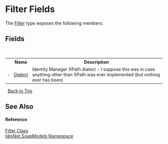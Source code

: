 # Filter Fields
 

The <a href="T_IdmNet_SoapModels_Filter">Filter</a> type exposes the following members.


## Fields
&nbsp;<table><tr><th></th><th>Name</th><th>Description</th></tr><tr><td>![Public field](media/pubfield.gif "Public field")</td><td><a href="F_IdmNet_SoapModels_Filter_Dialect">Dialect</a></td><td>
Identity Manager XPath dialect - I suppose this was in case anything other than XPath was ever implemented (but nothing ever has been)</td></tr></table>&nbsp;
<a href="#filter-fields">Back to Top</a>

## See Also


#### Reference
<a href="T_IdmNet_SoapModels_Filter">Filter Class</a><br /><a href="N_IdmNet_SoapModels">IdmNet.SoapModels Namespace</a><br />